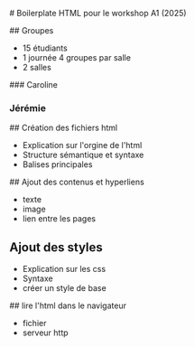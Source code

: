 # Boilerplate HTML pour le workshop A1 (2025)

## Groupes

- 15 étudiants
- 1 journée 4 groupes par salle 
- 2 salles

### Caroline

### Jérémie

## Création des fichiers html

- Explication sur l'orgine de l'html
- Structure sémantique et syntaxe
- Balises principales

## Ajout des contenus et hyperliens

- texte
- image
- lien entre les pages

## Ajout des styles

- Explication sur les css
- Syntaxe
- créer un style de base

## lire l'html dans le navigateur
- fichier
- serveur http